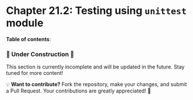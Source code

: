 # Chapter 21.2: Testing using `unittest` module

**Table of contents**:

### 🚧 Under Construction 🚧
This section is currently incomplete and will be updated in the future. Stay tuned for more content!

💡 **Want to contribute?**
Fork the repository, make your changes, and submit a Pull Request. Your contributions are greatly appreciated! 🙌
